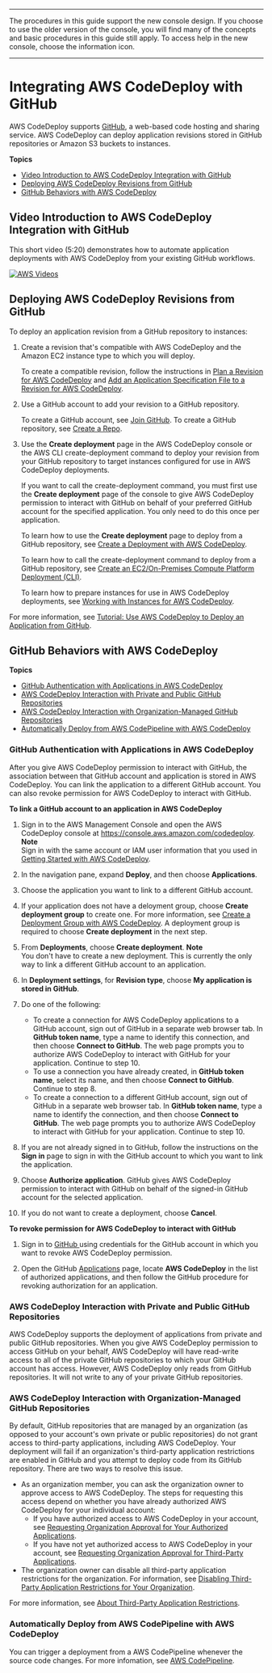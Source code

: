 --------

 The procedures in this guide support the new console design\. If you choose to use the older version of the console, you will find many of the concepts and basic procedures in this guide still apply\. To access help in the new console, choose the information icon\. 

--------

# Integrating AWS CodeDeploy with GitHub<a name="integrations-partners-github"></a>

AWS CodeDeploy supports [GitHub](https://github.com/about), a web\-based code hosting and sharing service\. AWS CodeDeploy can deploy application revisions stored in GitHub repositories or Amazon S3 buckets to instances\. 

**Topics**
+ [Video Introduction to AWS CodeDeploy Integration with GitHub](#video-introduction)
+ [Deploying AWS CodeDeploy Revisions from GitHub](#github-deployment-steps)
+ [GitHub Behaviors with AWS CodeDeploy](#github-behaviors)

## Video Introduction to AWS CodeDeploy Integration with GitHub<a name="video-introduction"></a>

This short video \(5:20\) demonstrates how to automate application deployments with AWS CodeDeploy from your existing GitHub workflows\.

[![AWS Videos](http://img.youtube.com/vi/N3saR9D7hq8/0.jpg)](http://www.youtube.com/watch?v=N3saR9D7hq8)

## Deploying AWS CodeDeploy Revisions from GitHub<a name="github-deployment-steps"></a>

To deploy an application revision from a GitHub repository to instances:

1. Create a revision that's compatible with AWS CodeDeploy and the Amazon EC2 instance type to which you will deploy\.

   To create a compatible revision, follow the instructions in [Plan a Revision for AWS CodeDeploy](application-revisions-plan.md) and [Add an Application Specification File to a Revision for AWS CodeDeploy](application-revisions-appspec-file.md)\. 

1. Use a GitHub account to add your revision to a GitHub repository\.

   To create a GitHub account, see [Join GitHub](https://github.com/join)\. To create a GitHub repository, see [Create a Repo](https://help.github.com/articles/create-a-repo/)\.

1. Use the **Create deployment** page in the AWS CodeDeploy console or the AWS CLI create\-deployment command to deploy your revision from your GitHub repository to target instances configured for use in AWS CodeDeploy deployments\.

   If you want to call the create\-deployment command, you must first use the **Create deployment** page of the console to give AWS CodeDeploy permission to interact with GitHub on behalf of your preferred GitHub account for the specified application\. You only need to do this once per application\.

   To learn how to use the **Create deployment** page to deploy from a GitHub repository, see [Create a Deployment with AWS CodeDeploy](deployments-create.md)\.

   To learn how to call the create\-deployment command to deploy from a GitHub repository, see [Create an EC2/On\-Premises Compute Platform Deployment \(CLI\)](deployments-create-cli.md)\.

   To learn how to prepare instances for use in AWS CodeDeploy deployments, see [Working with Instances for AWS CodeDeploy](instances.md)\.

For more information, see [Tutorial: Use AWS CodeDeploy to Deploy an Application from GitHub](tutorials-github.md)\.

## GitHub Behaviors with AWS CodeDeploy<a name="github-behaviors"></a>

**Topics**
+ [GitHub Authentication with Applications in AWS CodeDeploy](#behaviors-authentication)
+ [AWS CodeDeploy Interaction with Private and Public GitHub Repositories](#behaviors-interactions-private-and-public)
+ [AWS CodeDeploy Interaction with Organization\-Managed GitHub Repositories](#behaviors-interactions-organization-managed)
+ [Automatically Deploy from AWS CodePipeline with AWS CodeDeploy](#behaviors-deploy-automatically)

### GitHub Authentication with Applications in AWS CodeDeploy<a name="behaviors-authentication"></a>

After you give AWS CodeDeploy permission to interact with GitHub, the association between that GitHub account and application is stored in AWS CodeDeploy\. You can link the application to a different GitHub account\. You can also revoke permission for AWS CodeDeploy to interact with GitHub\.

**To link a GitHub account to an application in AWS CodeDeploy**

1. Sign in to the AWS Management Console and open the AWS CodeDeploy console at [https://console\.aws\.amazon\.com/codedeploy](https://console.aws.amazon.com/codedeploy)\.
**Note**  
Sign in with the same account or IAM user information that you used in [Getting Started with AWS CodeDeploy](getting-started-codedeploy.md)\.

1. In the navigation pane, expand **Deploy**, and then choose **Applications**\.

1. Choose the application you want to link to a different GitHub account\.

1. If your application does not have a deloyment group, choose **Create deployment group** to create one\. For more information, see [Create a Deployment Group with AWS CodeDeploy](deployment-groups-create.md)\. A deployment group is required to choose **Create deployment** in the next step\.

1.  From **Deployments**, choose **Create deployment**\. 
**Note**  
You don't have to create a new deployment\. This is currently the only way to link a different GitHub account to an application\.

1.  In **Deployment settings**, for **Revision type**, choose **My application is stored in GitHub**\. 

1. Do one of the following:
   + To create a connection for AWS CodeDeploy applications to a GitHub account, sign out of GitHub in a separate web browser tab\. In **GitHub token name**, type a name to identify this connection, and then choose **Connect to GitHub**\. The web page prompts you to authorize AWS CodeDeploy to interact with GitHub for your application\. Continue to step 10\.
   + To use a connection you have already created, in **GitHub token name**, select its name, and then choose **Connect to GitHub**\. Continue to step 8\.
   + To create a connection to a different GitHub account, sign out of GitHub in a separate web browser tab\. In **GitHub token name**, type a name to identify the connection, and then choose **Connect to GitHub**\. The web page prompts you to authorize AWS CodeDeploy to interact with GitHub for your application\. Continue to step 10\.

1. If you are not already signed in to GitHub, follow the instructions on the **Sign in** page to sign in with the GitHub account to which you want to link the application\.

1. Choose **Authorize application**\. GitHub gives AWS CodeDeploy permission to interact with GitHub on behalf of the signed\-in GitHub account for the selected application\. 

1. If you do not want to create a deployment, choose **Cancel**\.

**To revoke permission for AWS CodeDeploy to interact with GitHub**

1. Sign in to [GitHub ](https://github.com/dashboard) using credentials for the GitHub account in which you want to revoke AWS CodeDeploy permission\.

1. Open the GitHub [Applications](https://github.com/settings/applications) page, locate **AWS CodeDeploy** in the list of authorized applications, and then follow the GitHub procedure for revoking authorization for an application\.

### AWS CodeDeploy Interaction with Private and Public GitHub Repositories<a name="behaviors-interactions-private-and-public"></a>

AWS CodeDeploy supports the deployment of applications from private and public GitHub repositories\. When you give AWS CodeDeploy permission to access GitHub on your behalf, AWS CodeDeploy will have read\-write access to all of the private GitHub repositories to which your GitHub account has access\. However, AWS CodeDeploy only reads from GitHub repositories\. It will not write to any of your private GitHub repositories\.

### AWS CodeDeploy Interaction with Organization\-Managed GitHub Repositories<a name="behaviors-interactions-organization-managed"></a>

By default, GitHub repositories that are managed by an organization \(as opposed to your account's own private or public repositories\) do not grant access to third\-party applications, including AWS CodeDeploy\. Your deployment will fail if an organization's third\-party application restrictions are enabled in GitHub and you attempt to deploy code from its GitHub repository\. There are two ways to resolve this issue\. 
+ As an organization member, you can ask the organization owner to approve access to AWS CodeDeploy\. The steps for requesting this access depend on whether you have already authorized AWS CodeDeploy for your individual account:
  + If you have authorized access to AWS CodeDeploy in your account, see [Requesting Organization Approval for Your Authorized Applications](https://help.github.com/articles/requesting-organization-approval-for-your-authorized-applications/)\.
  + If you have not yet authorized access to AWS CodeDeploy in your account, see [Requesting Organization Approval for Third\-Party Applications](https://help.github.com/articles/requesting-organization-approval-for-third-party-applications/)\.
+ The organization owner can disable all third\-party application restrictions for the organization\. For information, see [Disabling Third\-Party Application Restrictions for Your Organization](https://help.github.com/articles/disabling-third-party-application-restrictions-for-your-organization/)\.

For more information, see [About Third\-Party Application Restrictions](https://help.github.com/articles/about-third-party-application-restrictions/)\.

### Automatically Deploy from AWS CodePipeline with AWS CodeDeploy<a name="behaviors-deploy-automatically"></a>

You can trigger a deployment from a AWS CodePipeline whenever the source code changes\. For more infomation, see [AWS CodePipeline](https://aws.amazon.com//codepipeline/)\.